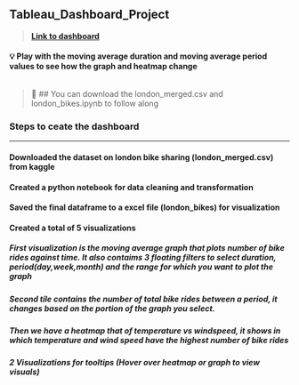 ## Tableau_Dashboard_Project

> [**Link to dashboard**](https://public.tableau.com/app/profile/siddharth.mohanty7677/viz/LondonBikesDashboard_16940264234300/Dashboard1)

#### 💡 Play with the moving average duration and moving average period values to see how the graph and heatmap change
![]()

> 👀 ## You can download the london_merged.csv and london_bikes.ipynb to follow along

### Steps to ceate the dashboard
---
#### Downloaded the dataset on london bike sharing (london_merged.csv) from kaggle
#### Created a python notebook for data cleaning and transformation
#### Saved the final dataframe to a excel file (london_bikes) for visualization
#### Created a total of 5 visualizations 
##### First visualization is the moving average graph that plots number of bike rides against time. It also contaims 3 floating filters to select duration, period(day,week,month) and the range for which you want to plot the graph
##### Second tile contains the number of total bike rides between a period, it changes based on the portion of the graph you select.
##### Then we have a heatmap that of temperature vs windspeed, it shows in which temperature and wind speed have the highest number of bike rides
##### 2 Visualizations for tooltips (Hover over heatmap or graph to view visuals)
##### 
